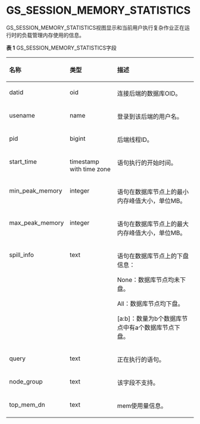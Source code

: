 # GS\_SESSION\_MEMORY\_STATISTICS<a name="ZH-CN_TOPIC_0289900347"></a>

GS\_SESSION\_MEMORY\_STATISTICS视图显示和当前用户执行复杂作业正在运行时的负载管理内存使用的信息。

**表 1**  GS\_SESSION\_MEMORY\_STATISTICS字段

<a name="zh-cn_topic_0283136845_zh-cn_topic_0237122388_zh-cn_topic_0059778509_tce1ea54f74504644b7f980853f22794a"></a>
<table><thead align="left"><tr id="zh-cn_topic_0283136845_zh-cn_topic_0237122388_zh-cn_topic_0059778509_r14b9fa4a58204bbab642f0bf46f3f8de"><th class="cellrowborder" valign="top" width="23.75%" id="mcps1.2.4.1.1"><p id="zh-cn_topic_0283136845_zh-cn_topic_0237122388_zh-cn_topic_0059778509_a3fcf91a0349b474682cfc07d8a313fa9"><a name="zh-cn_topic_0283136845_zh-cn_topic_0237122388_zh-cn_topic_0059778509_a3fcf91a0349b474682cfc07d8a313fa9"></a><a name="zh-cn_topic_0283136845_zh-cn_topic_0237122388_zh-cn_topic_0059778509_a3fcf91a0349b474682cfc07d8a313fa9"></a>名称</p>
</th>
<th class="cellrowborder" valign="top" width="26.889999999999997%" id="mcps1.2.4.1.2"><p id="zh-cn_topic_0283136845_zh-cn_topic_0237122388_zh-cn_topic_0059778509_a60661672ed474fd5b40472e38ed8b327"><a name="zh-cn_topic_0283136845_zh-cn_topic_0237122388_zh-cn_topic_0059778509_a60661672ed474fd5b40472e38ed8b327"></a><a name="zh-cn_topic_0283136845_zh-cn_topic_0237122388_zh-cn_topic_0059778509_a60661672ed474fd5b40472e38ed8b327"></a>类型</p>
</th>
<th class="cellrowborder" valign="top" width="49.36%" id="mcps1.2.4.1.3"><p id="zh-cn_topic_0283136845_zh-cn_topic_0237122388_zh-cn_topic_0059778509_ad90d348199094bf0844cb534a0a3396e"><a name="zh-cn_topic_0283136845_zh-cn_topic_0237122388_zh-cn_topic_0059778509_ad90d348199094bf0844cb534a0a3396e"></a><a name="zh-cn_topic_0283136845_zh-cn_topic_0237122388_zh-cn_topic_0059778509_ad90d348199094bf0844cb534a0a3396e"></a>描述</p>
</th>
</tr>
</thead>
<tbody><tr id="zh-cn_topic_0283136845_zh-cn_topic_0237122388_zh-cn_topic_0059778509_r7158c77052434dae83b32f56bee4d6e7"><td class="cellrowborder" valign="top" width="23.75%" headers="mcps1.2.4.1.1 "><p id="zh-cn_topic_0283136845_zh-cn_topic_0237122388_zh-cn_topic_0059778509_a61c2c478cc3a49f799b5b68c28176baf"><a name="zh-cn_topic_0283136845_zh-cn_topic_0237122388_zh-cn_topic_0059778509_a61c2c478cc3a49f799b5b68c28176baf"></a><a name="zh-cn_topic_0283136845_zh-cn_topic_0237122388_zh-cn_topic_0059778509_a61c2c478cc3a49f799b5b68c28176baf"></a>datid</p>
</td>
<td class="cellrowborder" valign="top" width="26.889999999999997%" headers="mcps1.2.4.1.2 "><p id="zh-cn_topic_0283136845_zh-cn_topic_0237122388_zh-cn_topic_0059778509_ae9a7e937a6554d858098f2b969cb41c7"><a name="zh-cn_topic_0283136845_zh-cn_topic_0237122388_zh-cn_topic_0059778509_ae9a7e937a6554d858098f2b969cb41c7"></a><a name="zh-cn_topic_0283136845_zh-cn_topic_0237122388_zh-cn_topic_0059778509_ae9a7e937a6554d858098f2b969cb41c7"></a>oid</p>
</td>
<td class="cellrowborder" valign="top" width="49.36%" headers="mcps1.2.4.1.3 "><p id="zh-cn_topic_0283136845_zh-cn_topic_0237122388_zh-cn_topic_0059778509_a17756112b1744cb5b7cd24d594652cbb"><a name="zh-cn_topic_0283136845_zh-cn_topic_0237122388_zh-cn_topic_0059778509_a17756112b1744cb5b7cd24d594652cbb"></a><a name="zh-cn_topic_0283136845_zh-cn_topic_0237122388_zh-cn_topic_0059778509_a17756112b1744cb5b7cd24d594652cbb"></a>连接后端的数据库OID。</p>
</td>
</tr>
<tr id="zh-cn_topic_0283136845_zh-cn_topic_0237122388_zh-cn_topic_0059778509_r5546c6cba2754c4080d9d5877dd6b113"><td class="cellrowborder" valign="top" width="23.75%" headers="mcps1.2.4.1.1 "><p id="zh-cn_topic_0283136845_zh-cn_topic_0237122388_zh-cn_topic_0059778509_a895d8adfdab94401b41aecbdf073a4ba"><a name="zh-cn_topic_0283136845_zh-cn_topic_0237122388_zh-cn_topic_0059778509_a895d8adfdab94401b41aecbdf073a4ba"></a><a name="zh-cn_topic_0283136845_zh-cn_topic_0237122388_zh-cn_topic_0059778509_a895d8adfdab94401b41aecbdf073a4ba"></a>usename</p>
</td>
<td class="cellrowborder" valign="top" width="26.889999999999997%" headers="mcps1.2.4.1.2 "><p id="zh-cn_topic_0283136845_zh-cn_topic_0237122388_zh-cn_topic_0059778509_a493e76ffbeba4e8088f3ecfdb18a11f2"><a name="zh-cn_topic_0283136845_zh-cn_topic_0237122388_zh-cn_topic_0059778509_a493e76ffbeba4e8088f3ecfdb18a11f2"></a><a name="zh-cn_topic_0283136845_zh-cn_topic_0237122388_zh-cn_topic_0059778509_a493e76ffbeba4e8088f3ecfdb18a11f2"></a>name</p>
</td>
<td class="cellrowborder" valign="top" width="49.36%" headers="mcps1.2.4.1.3 "><p id="zh-cn_topic_0283136845_zh-cn_topic_0237122388_zh-cn_topic_0059778509_af25195a9f1bf4052ab0b7ffd846938f2"><a name="zh-cn_topic_0283136845_zh-cn_topic_0237122388_zh-cn_topic_0059778509_af25195a9f1bf4052ab0b7ffd846938f2"></a><a name="zh-cn_topic_0283136845_zh-cn_topic_0237122388_zh-cn_topic_0059778509_af25195a9f1bf4052ab0b7ffd846938f2"></a>登录到该后端的用户名。</p>
</td>
</tr>
<tr id="zh-cn_topic_0283136845_zh-cn_topic_0237122388_zh-cn_topic_0059778509_r86ba9ba4bd5b4bb595c5ea15b99e24ff"><td class="cellrowborder" valign="top" width="23.75%" headers="mcps1.2.4.1.1 "><p id="zh-cn_topic_0283136845_zh-cn_topic_0237122388_zh-cn_topic_0059778509_ac59cc014238a4799b204cca486c421de"><a name="zh-cn_topic_0283136845_zh-cn_topic_0237122388_zh-cn_topic_0059778509_ac59cc014238a4799b204cca486c421de"></a><a name="zh-cn_topic_0283136845_zh-cn_topic_0237122388_zh-cn_topic_0059778509_ac59cc014238a4799b204cca486c421de"></a>pid</p>
</td>
<td class="cellrowborder" valign="top" width="26.889999999999997%" headers="mcps1.2.4.1.2 "><p id="zh-cn_topic_0283136845_zh-cn_topic_0237122388_zh-cn_topic_0059778509_a4f95f46565034c008164059d39b18395"><a name="zh-cn_topic_0283136845_zh-cn_topic_0237122388_zh-cn_topic_0059778509_a4f95f46565034c008164059d39b18395"></a><a name="zh-cn_topic_0283136845_zh-cn_topic_0237122388_zh-cn_topic_0059778509_a4f95f46565034c008164059d39b18395"></a>bigint</p>
</td>
<td class="cellrowborder" valign="top" width="49.36%" headers="mcps1.2.4.1.3 "><p id="zh-cn_topic_0283136845_zh-cn_topic_0237122388_zh-cn_topic_0059778509_a709556b91beb493783674a9585377b8d"><a name="zh-cn_topic_0283136845_zh-cn_topic_0237122388_zh-cn_topic_0059778509_a709556b91beb493783674a9585377b8d"></a><a name="zh-cn_topic_0283136845_zh-cn_topic_0237122388_zh-cn_topic_0059778509_a709556b91beb493783674a9585377b8d"></a>后端线程ID。</p>
</td>
</tr>
<tr id="zh-cn_topic_0283136845_zh-cn_topic_0237122388_zh-cn_topic_0059778509_re6c14be36872468b8f01e3f260e9f0bc"><td class="cellrowborder" valign="top" width="23.75%" headers="mcps1.2.4.1.1 "><p id="zh-cn_topic_0283136845_zh-cn_topic_0237122388_zh-cn_topic_0059778509_a057b7566759b43cd88634e295ba3bb27"><a name="zh-cn_topic_0283136845_zh-cn_topic_0237122388_zh-cn_topic_0059778509_a057b7566759b43cd88634e295ba3bb27"></a><a name="zh-cn_topic_0283136845_zh-cn_topic_0237122388_zh-cn_topic_0059778509_a057b7566759b43cd88634e295ba3bb27"></a>start_time</p>
</td>
<td class="cellrowborder" valign="top" width="26.889999999999997%" headers="mcps1.2.4.1.2 "><p id="zh-cn_topic_0283136845_zh-cn_topic_0237122388_zh-cn_topic_0059778509_aa5bc4c52045242d18e3bee93ba6d7fdd"><a name="zh-cn_topic_0283136845_zh-cn_topic_0237122388_zh-cn_topic_0059778509_aa5bc4c52045242d18e3bee93ba6d7fdd"></a><a name="zh-cn_topic_0283136845_zh-cn_topic_0237122388_zh-cn_topic_0059778509_aa5bc4c52045242d18e3bee93ba6d7fdd"></a>timestamp with time zone</p>
</td>
<td class="cellrowborder" valign="top" width="49.36%" headers="mcps1.2.4.1.3 "><p id="zh-cn_topic_0283136845_zh-cn_topic_0237122388_zh-cn_topic_0059778509_a39d3f079fe4343448547033bb4a1b671"><a name="zh-cn_topic_0283136845_zh-cn_topic_0237122388_zh-cn_topic_0059778509_a39d3f079fe4343448547033bb4a1b671"></a><a name="zh-cn_topic_0283136845_zh-cn_topic_0237122388_zh-cn_topic_0059778509_a39d3f079fe4343448547033bb4a1b671"></a>语句执行的开始时间。</p>
</td>
</tr>
<tr id="zh-cn_topic_0283136845_zh-cn_topic_0237122388_zh-cn_topic_0059778509_r99466f64fb374203aa552172de792487"><td class="cellrowborder" valign="top" width="23.75%" headers="mcps1.2.4.1.1 "><p id="zh-cn_topic_0283136845_zh-cn_topic_0237122388_zh-cn_topic_0059778509_a6cc65231d18b4ca899985835e5b5b08e"><a name="zh-cn_topic_0283136845_zh-cn_topic_0237122388_zh-cn_topic_0059778509_a6cc65231d18b4ca899985835e5b5b08e"></a><a name="zh-cn_topic_0283136845_zh-cn_topic_0237122388_zh-cn_topic_0059778509_a6cc65231d18b4ca899985835e5b5b08e"></a>min_peak_memory</p>
</td>
<td class="cellrowborder" valign="top" width="26.889999999999997%" headers="mcps1.2.4.1.2 "><p id="zh-cn_topic_0283136845_zh-cn_topic_0237122388_zh-cn_topic_0059778509_a192275ba936e40d988e45d9c5f88a72b"><a name="zh-cn_topic_0283136845_zh-cn_topic_0237122388_zh-cn_topic_0059778509_a192275ba936e40d988e45d9c5f88a72b"></a><a name="zh-cn_topic_0283136845_zh-cn_topic_0237122388_zh-cn_topic_0059778509_a192275ba936e40d988e45d9c5f88a72b"></a>integer</p>
</td>
<td class="cellrowborder" valign="top" width="49.36%" headers="mcps1.2.4.1.3 "><p id="zh-cn_topic_0283136845_zh-cn_topic_0237122388_zh-cn_topic_0059778509_a5414192b19be4cefbcfd461e902d4436"><a name="zh-cn_topic_0283136845_zh-cn_topic_0237122388_zh-cn_topic_0059778509_a5414192b19be4cefbcfd461e902d4436"></a><a name="zh-cn_topic_0283136845_zh-cn_topic_0237122388_zh-cn_topic_0059778509_a5414192b19be4cefbcfd461e902d4436"></a>语句在数据库节点上的最小内存峰值大小，单位MB。</p>
</td>
</tr>
<tr id="zh-cn_topic_0283136845_zh-cn_topic_0237122388_zh-cn_topic_0059778509_re055c85bc03840d4b060bbf387917f9b"><td class="cellrowborder" valign="top" width="23.75%" headers="mcps1.2.4.1.1 "><p id="zh-cn_topic_0283136845_zh-cn_topic_0237122388_zh-cn_topic_0059778509_a59c3cd806b5c499f8687c6ef3d0b9cef"><a name="zh-cn_topic_0283136845_zh-cn_topic_0237122388_zh-cn_topic_0059778509_a59c3cd806b5c499f8687c6ef3d0b9cef"></a><a name="zh-cn_topic_0283136845_zh-cn_topic_0237122388_zh-cn_topic_0059778509_a59c3cd806b5c499f8687c6ef3d0b9cef"></a>max_peak_memory</p>
</td>
<td class="cellrowborder" valign="top" width="26.889999999999997%" headers="mcps1.2.4.1.2 "><p id="zh-cn_topic_0283136845_zh-cn_topic_0237122388_zh-cn_topic_0059778509_a84bb9a95e91e4571a33e06bd0ffd3fd8"><a name="zh-cn_topic_0283136845_zh-cn_topic_0237122388_zh-cn_topic_0059778509_a84bb9a95e91e4571a33e06bd0ffd3fd8"></a><a name="zh-cn_topic_0283136845_zh-cn_topic_0237122388_zh-cn_topic_0059778509_a84bb9a95e91e4571a33e06bd0ffd3fd8"></a>integer</p>
</td>
<td class="cellrowborder" valign="top" width="49.36%" headers="mcps1.2.4.1.3 "><p id="zh-cn_topic_0283136845_zh-cn_topic_0237122388_zh-cn_topic_0059778509_a629c6cd6f2f74cbfaf5ba0eb93a87cf9"><a name="zh-cn_topic_0283136845_zh-cn_topic_0237122388_zh-cn_topic_0059778509_a629c6cd6f2f74cbfaf5ba0eb93a87cf9"></a><a name="zh-cn_topic_0283136845_zh-cn_topic_0237122388_zh-cn_topic_0059778509_a629c6cd6f2f74cbfaf5ba0eb93a87cf9"></a>语句在数据库节点上的最大内存峰值大小，单位MB。</p>
</td>
</tr>
<tr id="zh-cn_topic_0283136845_zh-cn_topic_0237122388_zh-cn_topic_0059778509_r9e7963aa6ddd4e76b55f4b0c86a9eced"><td class="cellrowborder" valign="top" width="23.75%" headers="mcps1.2.4.1.1 "><p id="zh-cn_topic_0283136845_zh-cn_topic_0237122388_zh-cn_topic_0059778509_a4e699fac705342f494d33f7f37efde07"><a name="zh-cn_topic_0283136845_zh-cn_topic_0237122388_zh-cn_topic_0059778509_a4e699fac705342f494d33f7f37efde07"></a><a name="zh-cn_topic_0283136845_zh-cn_topic_0237122388_zh-cn_topic_0059778509_a4e699fac705342f494d33f7f37efde07"></a>spill_info</p>
</td>
<td class="cellrowborder" valign="top" width="26.889999999999997%" headers="mcps1.2.4.1.2 "><p id="zh-cn_topic_0283136845_zh-cn_topic_0237122388_zh-cn_topic_0059778509_aae3018b41e064e4ba9e7ac6ca05d3b43"><a name="zh-cn_topic_0283136845_zh-cn_topic_0237122388_zh-cn_topic_0059778509_aae3018b41e064e4ba9e7ac6ca05d3b43"></a><a name="zh-cn_topic_0283136845_zh-cn_topic_0237122388_zh-cn_topic_0059778509_aae3018b41e064e4ba9e7ac6ca05d3b43"></a>text</p>
</td>
<td class="cellrowborder" valign="top" width="49.36%" headers="mcps1.2.4.1.3 "><p id="zh-cn_topic_0283136845_zh-cn_topic_0237122388_zh-cn_topic_0059778509_aa9b7a1e8f84048e0aab9363ce5863040"><a name="zh-cn_topic_0283136845_zh-cn_topic_0237122388_zh-cn_topic_0059778509_aa9b7a1e8f84048e0aab9363ce5863040"></a><a name="zh-cn_topic_0283136845_zh-cn_topic_0237122388_zh-cn_topic_0059778509_aa9b7a1e8f84048e0aab9363ce5863040"></a>语句在数据库节点上的下盘信息：</p>
<p id="zh-cn_topic_0283136845_zh-cn_topic_0237122388_zh-cn_topic_0059778509_aaa7f674bc13448fb9da810ee8300db11"><a name="zh-cn_topic_0283136845_zh-cn_topic_0237122388_zh-cn_topic_0059778509_aaa7f674bc13448fb9da810ee8300db11"></a><a name="zh-cn_topic_0283136845_zh-cn_topic_0237122388_zh-cn_topic_0059778509_aaa7f674bc13448fb9da810ee8300db11"></a>None：数据库节点均未下盘。</p>
<p id="zh-cn_topic_0283136845_zh-cn_topic_0237122388_zh-cn_topic_0059778509_a7d9a13fd3f944ed89a9939dcefb4e14b"><a name="zh-cn_topic_0283136845_zh-cn_topic_0237122388_zh-cn_topic_0059778509_a7d9a13fd3f944ed89a9939dcefb4e14b"></a><a name="zh-cn_topic_0283136845_zh-cn_topic_0237122388_zh-cn_topic_0059778509_a7d9a13fd3f944ed89a9939dcefb4e14b"></a>All：数据库节点均下盘。</p>
<p id="zh-cn_topic_0283136845_zh-cn_topic_0237122388_zh-cn_topic_0059778509_adea3be4e9a0d4448b204076da19b8d05"><a name="zh-cn_topic_0283136845_zh-cn_topic_0237122388_zh-cn_topic_0059778509_adea3be4e9a0d4448b204076da19b8d05"></a><a name="zh-cn_topic_0283136845_zh-cn_topic_0237122388_zh-cn_topic_0059778509_adea3be4e9a0d4448b204076da19b8d05"></a>[a:b]：数量为b个数据库节点中有a个数据库节点下盘。</p>
</td>
</tr>
<tr id="zh-cn_topic_0283136845_zh-cn_topic_0237122388_zh-cn_topic_0059778509_r20a852653bf04c838d4916f7e2ea5e8d"><td class="cellrowborder" valign="top" width="23.75%" headers="mcps1.2.4.1.1 "><p id="zh-cn_topic_0283136845_zh-cn_topic_0237122388_zh-cn_topic_0059778509_abc4cb8f0eb84413db0788a258c9b4460"><a name="zh-cn_topic_0283136845_zh-cn_topic_0237122388_zh-cn_topic_0059778509_abc4cb8f0eb84413db0788a258c9b4460"></a><a name="zh-cn_topic_0283136845_zh-cn_topic_0237122388_zh-cn_topic_0059778509_abc4cb8f0eb84413db0788a258c9b4460"></a>query</p>
</td>
<td class="cellrowborder" valign="top" width="26.889999999999997%" headers="mcps1.2.4.1.2 "><p id="zh-cn_topic_0283136845_zh-cn_topic_0237122388_zh-cn_topic_0059778509_a2f3e2b88c74441459690cb44ea0a2bce"><a name="zh-cn_topic_0283136845_zh-cn_topic_0237122388_zh-cn_topic_0059778509_a2f3e2b88c74441459690cb44ea0a2bce"></a><a name="zh-cn_topic_0283136845_zh-cn_topic_0237122388_zh-cn_topic_0059778509_a2f3e2b88c74441459690cb44ea0a2bce"></a>text</p>
</td>
<td class="cellrowborder" valign="top" width="49.36%" headers="mcps1.2.4.1.3 "><p id="zh-cn_topic_0283136845_zh-cn_topic_0237122388_zh-cn_topic_0059778509_a2acd1ec4776046228cf63bba17211a36"><a name="zh-cn_topic_0283136845_zh-cn_topic_0237122388_zh-cn_topic_0059778509_a2acd1ec4776046228cf63bba17211a36"></a><a name="zh-cn_topic_0283136845_zh-cn_topic_0237122388_zh-cn_topic_0059778509_a2acd1ec4776046228cf63bba17211a36"></a>正在执行的语句。</p>
</td>
</tr>
<tr id="zh-cn_topic_0283136845_zh-cn_topic_0237122388_row154664212341"><td class="cellrowborder" valign="top" width="23.75%" headers="mcps1.2.4.1.1 "><p id="zh-cn_topic_0283136845_zh-cn_topic_0237122388_p646772133417"><a name="zh-cn_topic_0283136845_zh-cn_topic_0237122388_p646772133417"></a><a name="zh-cn_topic_0283136845_zh-cn_topic_0237122388_p646772133417"></a>node_group</p>
</td>
<td class="cellrowborder" valign="top" width="26.889999999999997%" headers="mcps1.2.4.1.2 "><p id="zh-cn_topic_0283136845_zh-cn_topic_0237122388_p44671211349"><a name="zh-cn_topic_0283136845_zh-cn_topic_0237122388_p44671211349"></a><a name="zh-cn_topic_0283136845_zh-cn_topic_0237122388_p44671211349"></a>text</p>
</td>
<td class="cellrowborder" valign="top" width="49.36%" headers="mcps1.2.4.1.3 "><p id="zh-cn_topic_0283136845_zh-cn_topic_0237122388_p8467629348"><a name="zh-cn_topic_0283136845_zh-cn_topic_0237122388_p8467629348"></a><a name="zh-cn_topic_0283136845_zh-cn_topic_0237122388_p8467629348"></a>该字段不支持。</p>
</td>
</tr>
<tr id="zh-cn_topic_0283136845_zh-cn_topic_0237122388_row1256413231231"><td class="cellrowborder" valign="top" width="23.75%" headers="mcps1.2.4.1.1 "><p id="zh-cn_topic_0283136845_zh-cn_topic_0237122388_p628521318590"><a name="zh-cn_topic_0283136845_zh-cn_topic_0237122388_p628521318590"></a><a name="zh-cn_topic_0283136845_zh-cn_topic_0237122388_p628521318590"></a>top_mem_dn</p>
</td>
<td class="cellrowborder" valign="top" width="26.889999999999997%" headers="mcps1.2.4.1.2 "><p id="zh-cn_topic_0283136845_zh-cn_topic_0237122388_p182861313165916"><a name="zh-cn_topic_0283136845_zh-cn_topic_0237122388_p182861313165916"></a><a name="zh-cn_topic_0283136845_zh-cn_topic_0237122388_p182861313165916"></a>text</p>
</td>
<td class="cellrowborder" valign="top" width="49.36%" headers="mcps1.2.4.1.3 "><p id="zh-cn_topic_0283136845_zh-cn_topic_0237122388_p10286101313597"><a name="zh-cn_topic_0283136845_zh-cn_topic_0237122388_p10286101313597"></a><a name="zh-cn_topic_0283136845_zh-cn_topic_0237122388_p10286101313597"></a>mem使用量信息。</p>
</td>
</tr>
</tbody>
</table>
